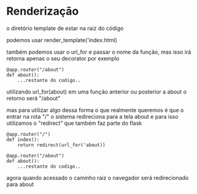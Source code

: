 # Renderização

o diretório template de estar na raiz do código

podemos usar render_template('index.html)

também podemos usar o url_for e passar o nome da função, mas isso irá retorna apenas o seu decorator por exemplo

~~~
@app.router("/about")
def about():
    ...restante do codigo..
~~~

utilizando url_for(about) em uma função anterior ou posterior a about o retorno será "/about"

mas para utilizar algo dessa forma o que realmente queremos é que o entrar na rota "/" o sistema redireciona para a tela about e para isso utilizamos o "redirect" que também faz parte do flask

~~~
@app.router("/")
def index():
    return redirect(url_for('about))

@app.router("/about")
def about():
    ...restante do codigo..
~~~

agora quando acessado o caminho raiz o navegador será redirecionado para about